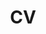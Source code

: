 ---
layout: cv
permalink: /cv/
title: CV
nav: true
nav_order: 5
cv_pdf: CV.pdf
description: Click the pdf icon to download the CV
toc:
  sidebar: left
---